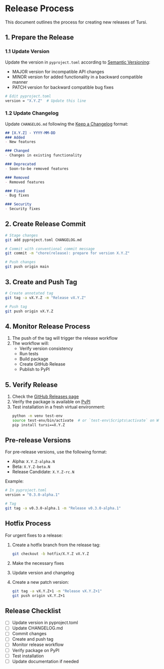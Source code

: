# Release Process

This document outlines the process for creating new releases of Tursi.

## 1. Prepare the Release

### 1.1 Update Version
Update the version in `pyproject.toml` according to [Semantic Versioning](https://semver.org/):
- MAJOR version for incompatible API changes
- MINOR version for added functionality in a backward compatible manner
- PATCH version for backward compatible bug fixes

```bash
# Edit pyproject.toml
version = "X.Y.Z"  # Update this line
```

### 1.2 Update Changelog
Update `CHANGELOG.md` following the [Keep a Changelog](https://keepachangelog.com/) format:

```markdown
## [X.Y.Z] - YYYY-MM-DD
### Added
- New features

### Changed
- Changes in existing functionality

### Deprecated
- Soon-to-be removed features

### Removed
- Removed features

### Fixed
- Bug fixes

### Security
- Security fixes
```

## 2. Create Release Commit

```bash
# Stage changes
git add pyproject.toml CHANGELOG.md

# Commit with conventional commit message
git commit -m "chore(release): prepare for version X.Y.Z"

# Push changes
git push origin main
```

## 3. Create and Push Tag

```bash
# Create annotated tag
git tag -a vX.Y.Z -m "Release vX.Y.Z"

# Push tag
git push origin vX.Y.Z
```

## 4. Monitor Release Process

1. The push of the tag will trigger the release workflow
2. The workflow will:
   - Verify version consistency
   - Run tests
   - Build package
   - Create GitHub Release
   - Publish to PyPI

## 5. Verify Release

1. Check the [GitHub Releases page](https://github.com/BlueTursi/tursi-ai/releases)
2. Verify the package is available on [PyPI](https://pypi.org/project/tursi/)
3. Test installation in a fresh virtual environment:
   ```bash
   python -m venv test-env
   source test-env/bin/activate  # or `test-env\Scripts\activate` on Windows
   pip install tursi==X.Y.Z
   ```

## Pre-release Versions

For pre-release versions, use the following format:
- Alpha: `X.Y.Z-alpha.N`
- Beta: `X.Y.Z-beta.N`
- Release Candidate: `X.Y.Z-rc.N`

Example:
```bash
# In pyproject.toml
version = "0.3.0-alpha.1"

# Tag
git tag -a v0.3.0-alpha.1 -m "Release v0.3.0-alpha.1"
```

## Hotfix Process

For urgent fixes to a release:

1. Create a hotfix branch from the release tag:
   ```bash
   git checkout -b hotfix/X.Y.Z vX.Y.Z
   ```

2. Make the necessary fixes

3. Update version and changelog

4. Create a new patch version:
   ```bash
   git tag -a vX.Y.Z+1 -m "Release vX.Y.Z+1"
   git push origin vX.Y.Z+1
   ```

## Release Checklist

- [ ] Update version in pyproject.toml
- [ ] Update CHANGELOG.md
- [ ] Commit changes
- [ ] Create and push tag
- [ ] Monitor release workflow
- [ ] Verify package on PyPI
- [ ] Test installation
- [ ] Update documentation if needed
